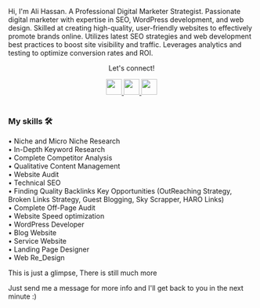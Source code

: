Hi, I'm Ali Hassan. A Professional Digital Marketer Strategist. Passionate digital marketer with expertise in SEO, WordPress development, and web design. Skilled at creating high-quality, user-friendly websites to effectively promote brands online. Utilizes latest SEO strategies and web development best practices to boost site visibility and traffic. Leverages analytics and testing to optimize conversion rates and ROI. 

<div align="center">
<p align="center">Let's connect!</p>

<a href="https://www.linkedin.com/in/thealiihassan/">
    <img width="32" height="32" src="https://static-exp1.licdn.com/sc/h/al2o9zrvru7aqj8e1x2rzsrca" />
</a>
   

<a href="mailto:ah01613@gmail.com">
    <img width="32" height="32" src="https://ssl.gstatic.com/ui/v1/icons/mail/rfr/gmail.ico" />
</a>
<a href="https://www.instagram.com/thealiihassan/">
    <img width="32" height="32" src="https://www.instagram.com/static/images/ico/apple-touch-icon-76x76-precomposed.png/666282be8229.png" />
</a>
</div>
<br>

### My skills 🛠
• Niche and Micro Niche Research <br>
• In-Depth Keyword Research <br>
• Complete Competitor Analysis <br>
• Qualitative Content Management <br>
• Website Audit <br>
• Technical SEO <br>
• Finding Quality Backlinks Key Opportunities (OutReaching Strategy, Broken Links Strategy, Guest Blogging, Sky Scrapper, HARO Links) <br>
• Complete Off-Page Audit <br>
• Website Speed optimization <br>
• WordPress Developer <br>
• Blog Website <br>
• Service Website <br>
• Landing Page Designer <br>
• Web Re_Design <br>

This is just a glimpse, There is still much more <br>

Just send me a message for more info and I'll get back to you in the next minute :) <br>

<br>
